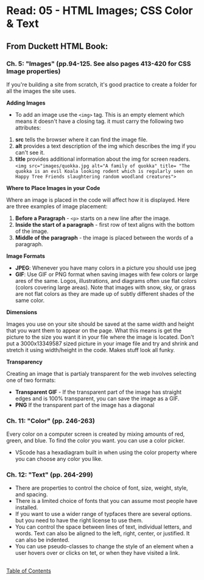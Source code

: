 # Read: 05 - HTML Images; CSS Color & Text

## From Duckett HTML Book:

### Ch. 5: "Images" (pp.94-125. See also pages 413-420 for CSS Image properties)

If you're building a site from scratch, it's good practice to create a folder for all the images the site uses. 

**Adding Images**

- To add an image use the ```<img>``` tag. This is an empty element which means it doesn't have a closing tag. it must carry the following two attributes:
1. **src** tells the browser where it can find the image file. 
1. **alt** provides a text description of the img which describes the img if you can't see it. 
1. **title** provides additional information about the img for screen readers. 
```<img src="images/quokka.jpg alt="A family of quokka" title= "The quokka is an evil Koala looking rodent which is regularly seen on Happy Tree Friends slaughtering random woodland creatures">```

**Where to Place Images in your Code**

Where an image is placed in the code will affect how it is displayed. Here are three examples of image placement:
1. **Before a Paragraph** - ```<p>``` starts on a new line after the image.
1. **Inside the start of a paragraph** - first row of text aligns with the bottom of the image. 
1. **Middle of the paragraph** - the image is placed between the words of a paragraph.

**Image Formats**

- **JPEG**: Whenever you have many colors in a picture you should use jpeg
- **GIF**: Use GIF or PNG format when saving images with few colors or large ares of the same. Logos, illustrations, and diagrams often use flat colors (colors covering large areas). Note that images with snow, sky, or grass are not flat colors as they are made up of subtly different shades of the same color.

**Dimensions**

Images you use on your site should be saved at the same width and height that you want them to appear on the page. 
What this means is get the picture to the size you want it in your file where the image is located. Don't put a 3000x13349587 sized picture in your image file and try and shrink and stretch it using width/height in the code. Makes stuff look all funky.

**Transparency**

Creating an image that is partialy transparent for the web involves selecting one of two formats:
- **Transparent GIF** - If the transparent part of the image has straight edges and is 100% transparent, you can save the image as a GIF.
- **PNG** If the transparent part of the image has a diagonal 

### Ch. 11: "Color" (pp. 246-263)

Every color on a computer screen is created by mixing amounts of red, green, and blue. To find the color you want. you can use a color picker. 

- VScode has a hexadiagram built in when using the color property where you can choose any color you like. 

### Ch. 12: "Text" (pp. 264-299)

- There are properties to control the choice of font, size, weight, style, and spacing. 
- There is a limited choice of fonts that you can assume most people have installed.
- If you want to use a wider range of typfaces there are several options. but you need to have the right license to use them. 
- You can control the space between lines of text, individual letters, and words. Text can also be aligned to the left, right, center, or justified. It can also be indented. 
- You can use pseudo-classes to change the style of an element when a user hovers over or clicks on tet, or when they have visited a link. 

## 
[Table of Contents](../index.md)